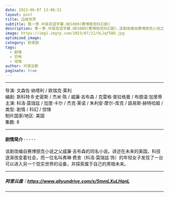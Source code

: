 ```yaml
---
date: 2023-06-07 13:08:51
layout: post
title: 边缘世界
subtitle: 第一季.中英双语字幕.HD1080(赛博朋克科幻剧)
description: 第一季.中英双语字幕.HD1080(赛博朋克科幻剧),该剧改编自赛博朋克小说之父威廉·吉布森的同名小说。讲述在未来的美国，科技逐渐改变着社会，而一位名叫弗琳·费舍（科洛·莫瑞兹 饰）的年轻女子发现了一台可以进入另一个现实世界的设备。
image: https://img1.imgtp.com/2023/07/21/OLJqf5BD.jpg
optimized_image: 
category: 欧美剧
tags:
  - 剧情
  - 恐怖
  - 惊悚
author: 对酒当歌
paginate: true
---
```



---

导演: 文森佐·纳塔利 / 欧瑞克·莱利  
编剧: 斯科特·B·史密斯 / 杰米·陈 / 威廉·吉布森 / 克雷格·普拉格曼 / 布朗温·加里蒂  
主演: 科洛·莫瑞兹 / 加里·卡尔 / 杰克·莱诺 / 朱利安·摩尔-库克 / 路易斯·赫特哈姆 /  
类型: 剧情 / 科幻 / 惊悚  
制片国家/地区: 美国  
集数: 8  

---

#### 剧情简介 · · · · ·

该剧改编自赛博朋克小说之父威廉·吉布森的同名小说。讲述在未来的美国，科技逐渐改变着社会，而一位名叫弗琳·费舍（科洛·莫瑞兹 饰）的年轻女子发现了一台可以进入另一个现实世界的设备，并探索属于自己的黑暗未来。

---

##### 阿里云盘：<https://www.aliyundrive.com/s/5mmLXuLHqnL>

---
